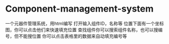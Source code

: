 # Component-management-system
一个元器件管理系统，用html编写
打开输入组件ID，名称等
位置下面有一个坐标图，你可以点击他们来快速填充位置
查找组件你可以搜索组件名称，也可以搜编号，但不能搜位置
你可以点击表格里的数据来自动填充编号等
